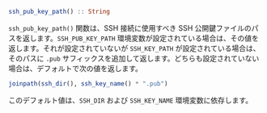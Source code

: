 ```julia
ssh_pub_key_path() :: String
```

`ssh_pub_key_path()` 関数は、SSH 接続に使用すべき SSH 公開鍵ファイルのパスを返します。`SSH_PUB_KEY_PATH` 環境変数が設定されている場合は、その値を返します。それが設定されていないが `SSH_KEY_PATH` が設定されている場合は、そのパスに `.pub` サフィックスを追加して返します。どちらも設定されていない場合は、デフォルトで次の値を返します。

```julia
joinpath(ssh_dir(), ssh_key_name() * ".pub")
```

このデフォルト値は、`SSH_DIR` および `SSH_KEY_NAME` 環境変数に依存します。
